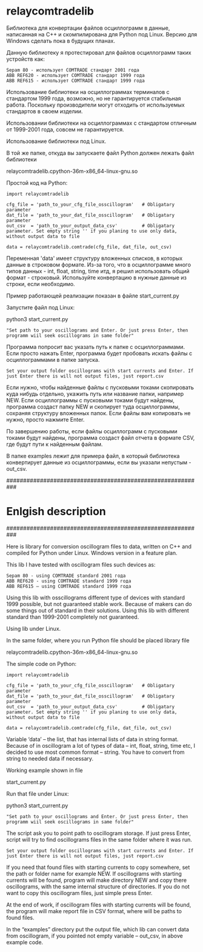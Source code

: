 # relaycomtradelib

Библиотека для конвертации файлов осциллограмм в данные, написанная на С++ и скомпилирована для Python под Linux.
Версию для Windows сделать пока в будущих планах.

Данную библиотеку я протестировал для файлов осциллограмм таких устройств как: 

    Sepam 80 - использует COMTRADE стандарт 2001 года
    ABB REF620 - использует COMTRADE стандарт 1999 года
    ABB REF615 - использует COMTRADE стандарт 1999 года

Использование библиотеки на осциллограммах терминалов с стандартом 1999 года, возможно, но не гарантируется стабильная работа. 
Поскольку производители могут отходить от используемых стандартов в своем изделии. 

Использовании библиотеки на осциллограммах с стандартом отличным от 1999-2001 года, совсем не гарантируется. 

Использование библиотеки под Linux.

В той же папке, откуда вы запускаете файл Python должен лежать файл библиотеки

relaycomtradelib.cpython-36m-x86_64-linux-gnu.so

Простой код на Python:

    import relaycomtradelib

    cfg_file = 'path_to_your_cfg_file_osscillogram'   # Obligatary parameter
    dat_file = 'path_to_your_dat_file_osscillogram'   # Obligatary parameter
    out_csv  = 'path_to_your_output_data_csv'         # Obligatary parameter. Set empty string '' if you planing to use only data, without output data to file

    data = relaycomtradelib.comtrade(cfg_file, dat_file, out_csv)

Переменная 'data' имеет структуру вложенных списков, в которых данные в строковом формате. 
Из-за того, что в осциллограмме много типов данных - int, float, string, time итд, я решил использовать общий формат - строковый.
Используйте конвертацию в нужные данные из строки, если необходимо.

Пример работающей реализации показан в файле 
start_current.py

Запустите файл под Linux:

python3 start_current.py

    "Set path to your oscillograms and Enter. Or just press Enter, then programm wiil seek oscillograms in same folder"

Программа попросит вас указать путь к папке с осциллограммами. Если просто нажать Enter, программа будет пробовать искать файлы с осциллограммами в папке запуска. 

    Set your output folder oscillograms with start currents and Enter. If just Enter there is will not output files, just report.csv

Если нужно, чтобы найденные файлы с пусковыми токами скопировать куда нибудь отдельно, укажить путь или название папки, например NEW.
Если осциллограммы с пусковыми токами будут найдены, программа создаст папку NEW и скопирует туда осциллограммы, сохраняя структуру вложенных папок. 
Если файлы вам копировать не нужно, просто нажмите Enter. 

По завершению работы, если файлы осциллограмм с пусковыми токами будут найдены, программа создаст файл отчета в формате CSV, где будут пути к найденным файлам. 

В папке examples лежит для примера файл, в который библиотека конвертирует данные из осциллограммы, если вы указали непустым - out_csv.



###########################################################
# Enlgish description
###########################################################


Here is library for conversion oscillogram files to data, written on C++ and compiled for Python under Linux. 
Windows version in a feature plan. 

This lib I have tested with oscillogram files such devices as:

    Sepam 80 - using COMTRADE standard 2001 года
    ABB REF620 - using COMTRADE standard 1999 года
    ABB REF615 – using COMTRADE standard 1999 года
    
Using this lib with osscillograms different type of devices with standard 1999 possible, but not guaranteed stable work. Because of makers can do some things out of standard in their solutions. 
Using this lib with different standard than 1999-2001 completely not guaranteed. 

Using lib under Linux.

In the same folder, where you run Python file should be placed library file

relaycomtradelib.cpython-36m-x86_64-linux-gnu.so

The simple code on Python:

    import relaycomtradelib

    cfg_file = 'path_to_your_cfg_file_osscillogram'   # Obligatary parameter
    dat_file = 'path_to_your_dat_file_osscillogram'   # Obligatary parameter
    out_csv  = 'path_to_your_output_data_csv'         # Obligatary parameter. Set empty string '' if you planing to use only data, without output data to file

    data = relaycomtradelib.comtrade(cfg_file, dat_file, out_csv)

Variable ‘data’ – the list, that has internal lists of data in string format. 
Because of in oscillogram a lot of types of data – int, float, string, time etc, I decided to use most common format – string.
You have to convert from string to needed data if necessary.

Working example shown in file

start_current.py

Run that file under Linux:

python3 start_current.py

    "Set path to your oscillograms and Enter. Or just press Enter, then programm wiil seek oscillograms in same folder"

The script ask you to point path to oscillogram storage. If just press Enter, script will try to find oscillograms files in the same folder where it was run.

    Set your output folder oscillograms with start currents and Enter. If just Enter there is will not output files, just report.csv

If you need that found files with starting currents to copy somewhere, set the path or folder name for example NEW.
If oscillograms with starting currents will be found, program will make directory NEW and copy there oscillograms, with the same internal structure of directories.
If you do not want to copy this oscillogram files, just simple press Enter.

At the end of work, if oscillogram files with starting currents will be found, the program will make report file in CSV format, where will be paths to found files. 

In the “examples” directory put the output file, which lib can convert data from oscillogram, if you pointed not empty variable – out_csv, in above example code.
